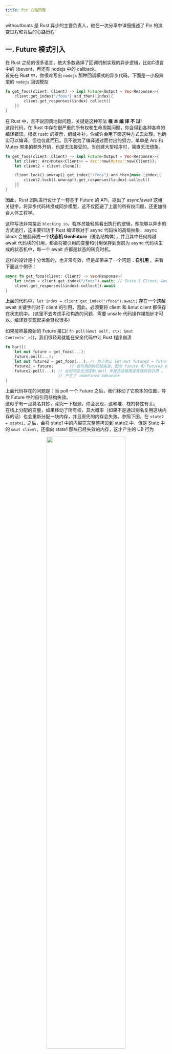 ```yaml
---
title: Pin 心路历程
---
```


withoutboats 是 Rust 异步的主要负责人，他在一次分享中详细描述了 Pin 的演变过程和背后的心路历程

## 一. Future 模式引入

在 Rust 之前的很多语言，绝大多数选择了回调机制实现的异步逻辑，比如C语言中的 libevent，再还有 nodejs 中的 callback。  
首先在 Rust 中，你很难写出 `nodejs` 那种回调模式的异步代码，下面是一小段典型的 `nodejs` 回调模型

```rust
fn get_foos(client: Client) -> impl Future<Output = Vec<Response>>{
    client.get_index("/foos").and_then(|index|{
        client.get_responses(&index).collect()
    })
}
```

在 Rust 中，且不说回调地狱问题，关键是这种写法 **根 本 编 译 不 过!**   
这段代码，在 Rust 中存在很严重的所有权和生命周期问题，你会得到各种各样的编译错误。根据 rustc 的提示，缝缝补补，你或许会用下面这种方式去处理，也确实可以编译，但也仅此而已。且不说为了编译通过而付出的努力，单单是 Arc 和 Mutex 带来的额外开销，也是无法接受的。当创建大型程序时，简直无法想象。 

```rust
fn get_foos(client: Client) -> impl Future<Output = Vec<Response>>{
    let client: Arc<Mutex<Client>> = Arc::new(Mutex::new(Client));
    let client2 = client.clone();

    client.lock().unwrap().get_index("/foos").and_then(move |index|{
        client2.lock().unwrap().get_responses(&index).collect()
    })
}
```

因此，Rust 团队进行设计了一套基于 Future 的 API，提出了 async/await 这组关键字，将异步代码转换成同步模型，这不仅回避了上面的所有权问题，还更加符合人体工程学。 

这种写法非常接近 `blocking io`，程序员能轻易看出执行的逻辑，却能够以异步的方式运行，这主要归功于 Rust 编译器对于 async 代码块的高级抽象，async block 会被翻译成一个**状态机 GenFuture**（匿名结构体），并且其中任何跨越 await 代码块的引用，都会将被引用的变量和引用保存到当前为 async 代码块生成的状态机中，每一个 await 点都是状态的转变时机。  


这样的设计是十分优雅的，也非常有效，但是却带来了一个问题：**自引用** 。来看下面这个例子：  

```rust
async fn get_foos(client: Client) -> Vec<Response>{
    let index = client.get_index("/foos").await; // State { Client, &mut Client}
    client.get_responses(&index).collect().await
}
```

上面的代码中，`let index = client.get_index("/foos").await;` 存在一个跨越 await 关键字的对于 client 的引用，因此，必须要将 client 和 &mut client 都保存在状态机中。（这里不去考虑手动构造的问题，需要 unsafe 代码操作裸指针才可以，编译器实现起来会轻松很多）

如果按照最原始的 Future 接口( `fn poll(&mut self, ctx: &mut Context<'_>)`)，我们很轻易就能在安全代码中让 Rust 程序崩溃

```rust
fn bar(){
    let mut future = get_foos(...);
    future.poll(...);
    let mut future2 = get_foos(...); // 为了防止 let mut future2 = future 只是一个别名，强制初始化 future2，从而下面的 future2 = future 成为一个 memcpy 操作
    future2 = future;       // 自引用结构已经失效，因为 future 和 future2 都是栈上的结构
    future2.poll(...); // 此时完全无法控制 poll 中是否会使用该失效的自引用 ，
                       // 产生了 undefined behavior
}
```

上面代码存在的问题是：当 poll 一个 Future 之后，我们移动了它原本的位置，导致 Future 中的自引用结构失效。  
这似乎有一点莫名其妙，深究一下根源，你会发现，这和堆、栈的特性有关。  
在栈上分配的变量，如果移动了所有权，其大概率（如果不是通过别名复用这块内存的话）也会重新分配一块内存，并且原先的内存会失效。参照下图，在 `state2 = state1;` 之后，会将 state1 中的内容完完整整拷贝到 state2 中，但是 State 中的 `&mut client`，还指向 state1 那块已经失效的内存，这才产生的 UB 行为

<div align=center>
<img height=70% width=70% src="./assets/pin1.png" />
<br/>
<br/>
</div>

解决的办法很简单：堆内存分配！  
如果我们在栈上只保留一个指针，指向堆上分配的 State，那么，当所有权发生转移的时候，仅仅是之前这个指针失效了，堆上的**值引用结构**并没有移动，也没有被释放，仍然是有效的。

<div align=center>
<img height=70% width=70% src="./assets/pin2.png" />
<br/>
<br/>
</div>

这种模式，就好像将 State 钉(Pin)在了堆空间中，无论栈上的指针怎么移动，堆上的内存都不会受到半点影响。

```rust
let state3 = state2;
let state4 = state3; // totally fine
...

```

## 二. Future 改进，Pin 引入

withoutboats 作为 Rust 异步机制的主要设计者，针对原始的 Future trait 提出了几个方案：

### 1. unsafe 标记

这个方案解决的思路是：为了使用 Future，你必须要确保 SAFETY：该 Future 一旦被 poll 之后，直到其被 Drop 都不会被移动。  
对于分配在堆上的 future 天生就满足这一点要求，所以这主要是针对在栈上的内存而言的约束。   
虽然这确实可以解决现阶段 Future 移动导致的问题，但这会带来一个不得不考虑的问题：本就不受大家欢迎的 unsafe 可能会遍布代码库！而且相当于把锅都甩给了用户，大大加重了开发人员心智负担，该方案作为针对 Future 接口的第一次改进，也就到此为止。

```rust
pub trait Future{
    type Output;

    unsafe fn poll(&mut self, ctx: &mut Context<'_>) -> Poll<Self::Output>;
}
```

### 2. Pin 的原始版本

unsafe Future Trait 的方案被 pass 之后，Rust 团队开始寻求别的解决方式，并提出了 Pin 的概念。  
但 Pin 最一开始并不像现在这样简洁，其也是经历了很多设计上的改进。最一开始的设计其实长下面这样：

```rust
pub struct PinMut<'a, T>(&'a mut T);

impl<'a, T> PinMut<'a, T> {
    pub unsafe fn get_mut_unchecked(self) -> &'a mut T{
        self.0
    }
}

pub struct PinBox<T>(Box<T>);

impl<T> From<Box<T>> for PinBox<T> {
    fn from(b: Box<T>) -> PinBox<T> {
        PinBox(b)
    }
}

impl<T> PinBox<T> {
    pub fn as_mut<'a>(&'a mut self) -> &'a mut T{
        PinMut(&mut *self.0)
    }
}

pub trait Future{
    type Output;

    fn poll(self: PinMut<'_, Self>, ctx: &mut Context<'_>) -> Poll<Self::Output>;
}
```

这里引入了 `PinBox` 和 `PinMut` 两个概念，都是对于指针的封装，最大的不同是，如果想要通过 `PinMut` 获取到背后的指针，必须要通过非安全方法完成，而对于 `PinBox` 而言，则是可以直接在安全代码中获取 Box 背后的对象指针。  

这种封装，带来了一个很大的好处：如果想要通过 PinMut 获取背后的引用，只能通过 get_mut_unchecked 这种 unsafe 的方式，那么，当我们将 Future 的 self 类型限定为 `PinMut<'_, Self>` 的时候，就会发现，并不是那么轻易就能获取到 `&mut self` 的哦，必须要确保这个操作的 **SAFETY**，也就不可能在安全代码中，直接获取到 &mut self，继而导致 future 中内容被轻易移动。并且，基于这两个抽象，正确性证明起来是比较容易的。    

```rust
let a = PinMut(&mut p);
// error to compile
mem::swap(a.get_mut_unchecked(),&mut something_else);
// ok to compile, but usage of unsafe is wrong
mem::swap(unsafe { a.get_mut_unchecked() },&mut something_else);

```

这段话中还引入了一点，如果能够在安全代码中，获取到自引用结构的可变引用，也会导致 Rust 给我们做出的安全规范轰然倒塌
结合之前的堆、栈分配的特点，实际使用中，会先将其分配在堆上，保证不会因为 `let mut future2 = future1;` 这种语义将其移动，其次，就是遵守 PinMut 给我们的约束，保证不会获取到可变引用而移动。 

相比如第一个 unsafe 提案，我们虽然免不了和 unsafe 打交道，但是已经可以得到一个非常干净的 Future 接口，调用 poll 也不需要再用 unsafe 来方式误用了，相当于是将 unsafe 逻辑转移到了内层实现中。

```rust
pub fn spawn<F: Future>(f: F){
    let mut fut = PinBox::from(Box::new(f));
    
    // safe the fut to somewhere

    // handin to the executor

    // construct PinMut, then poll
    fut.as_mut().poll(...);
} 
```

但即使是内层的 unsafe 逻辑，也会给开发人员带来很大的心智负担！  
在上面的约束下，我们如果想要在 poll 方法中更新 self 的状态，或者调用 self 某一些 field 的方法，都要首先通过非安全代码，获取 &mut Self，相当于声明：我遵守 unsafe 赋予我的一切权力，我保证不会移动 self。

```rust
struct AsyncIoHandle{
    pub fn poll_read(&mut self,buf: &mut [u8]) ->Poll<usize>{
        ...
    }
}

struct IoFuture {
    buf: Vec<u8>,
    file: AsyncFileHandle
}

impl Future for IoFuture {
    tyep Output = usize;

    fn poll(self: PinMut<'_, Self>, x: &mut Context<'_>) -> Poll<Self::Output>{
        // wont't compile 
        // self.file.poll_read(&mut self.buf[..]) 

        unsafe {
            let this: &mut Self = self.get_mut_unchecked();
            this.file.poll(&mut this.buf[..]);
        }
    }
}
```

这种恼人的问题对于 **Leaf Future** 尤为严重。所谓的 **Leaf Future**，其实是面向底层 Io(reactor)、需要手动实现的 Future，**Non-Leaf Future** 就是通过 async await 自动生成的 Future，包含了下面的所有结点，non-leaf or leaf。更令人无奈的一点是，对于 99% 手动实现的 `Leaf Future`，并没有 `self referential` 的问题，仍需要使用 unsafe。  async/await 中的 `self referential` 算是解决，但又发力过猛，一棒子打死了更多的 **good future**。

总结一点：**目前为止，通过 PinMut 和 PinBox 的抽象，已经解决了 executor 中的问题(比如需要使用 unsafe)，提供了易用的 Future::poll 接口，但是对于 reactor 仍无太好的办法。PinMut 和 PinBox 的正确性是毋庸置疑的**  
 
### 3. Unpin 的引入

为了解决上面的问题，withoutboats 引入了 Unpin 的概念。  
Unpin 是一个 auto trait，Rust 默认为所有结构都添加了这个标记 Trait（像 Send 和 Sync），但是，如果一个结构包含了 !Unpin 的字段，那么其自身也是 !Unpin（ !Unpin 属性会传播），几乎唯一的 !Unpin 结构就是编译器为 async 代码块生成的 GenFuture。其余所有的基础结构，包括 i32, usize 都是 Unpin 的结构，比较特殊的是对于复杂的自引用结构的指针。  
对于内部包含了 Unpin 结构的 PinMut，只需要为其实现 DerefMut 方法，就可以直接获取到 &mut T，PinMut<'a,T> 和 &mut T，也就不需要烦人的 unsafe 了! 乌拉！   

```rust
pub auto trait Unpin {}

impl<'a, T: Unpin + ?Sized> DerefMut for PinMut<'a,T>{
    type Target = T;

    fn deref_mut(&mut Self) -> &mut Self::Target{
        ...
    }
}

```

3. 最终方案 Pin

最终引入标准库的方案并不是上面的 PinMut + PinBox，而是更加简洁的一个统一接口： **Pin**  

Pin 也是一个智能指针，内层包装了一个指针，针对内部不同的指针类型，实现了不同的 trait。  
标准库中有下面几个关键的函数，都对它们做了注解：  

```rust
pub struct Pin<P>{
    pointer: P
}

// 直接通过裸指针创建 Pin 是不安全的，使用者必须要确保，这个指针是有效的!
impl Deref<P: Deref> Pin<P>{
    pub unsafe fn new_unchecked(pointer: P) -> Pin<P> {
        Pin { pointer }
    }
}

// 同理，将 Pin 转换成内部的裸指针，也是不安全的!
impl<'a, P> Pin<'a mut P>{
    pub unsafe fn get_unchecked_mut(self) -> 'a mut P {
        self.pointer
    }
}

// Target::Unpin 的指针 P，可以安全获取 &mut P::Target
impl<P: DerefMut<Target: Unpin>> for Pin<P> {
    fn deref_mut(&mut self) -> &mut P::Target {
        Pin::get_mut(Pin::as_mut(self))
    } 
}

// 如果要从 Pin<P> 创建出 Pin<&'a mut P::Target>，还是可以办到的
// 因为 Pin 始终有这个指针的所有权，所以不需要担心会出现 UB 行为
impl<P: DereMut> Pin<P> {
    pub fn as_mut<'a>(&mut self) -> Pin<&'a mut P::Target> {
        unsafe { Pin::new_unchecked(&mut *self.pointer) }
    }
} 

// 从 Box 创建 Pin 本身就是安全的，因为 Box 实现了 Unpin
impl<P> From<Box<P>> for Pin<Box<P>> {
    fn from(b: Box<P>) -> Pin<Box<P>>{
         unsafe { Pin::new_unchecked(b) }
    }
}
```

这段代码可能有一点绕，但是核心关注点就两个

1. 对于实现了 Deref 类型的 P，是否可以安全地获取到内层的这个 pointer
2. 对于实现了 Deref 类型的 P，是否可以安全地获取内层 pointer 指针指向的对象

始终要牢记 Pin 的使命：需要确保 Rust 中 async/await 代码中的自引用结构有效，不能在 safe code 中 crash Rust 的强安全保证。**这段代码其实是有问题的，后面会提到**。  
目前的 Pin 的设计，最核心的 API 是 get_unchecked_mut，这里的 **SAFETY** 保障是：如果 `<P as DerefMut>::Target ` 是 Unpin，那么无法通过安全手段得到其可变引用，否则就可能移动其内容，导致自引用失效（99%的Unpin都发生在自引用结构上）

结合上面的 Unpin 概念，我们可以针对基本类型和自引用结构分别探讨一下合理性。

基本类型是 Unpin 的，因此可以通过 `Pin::new` 创建，也可以通过 `b.get_mut()` 获取可变引用，跟普通使用指针没有任何区别

```rust
let mut a = 1;
let b = Pin::new(&mut a);
let c = b.get_mut();
```

接来下考虑 Pin 在 async/await 这种自引用结构上的运用（前提是已经分配在堆上了）。为什么对于一个 `Box<impl Future<...>>`，我们不应该安全的获取代码块的可变引用？  
换句话说，如果我们可以安全地获取，可能会怎样违背 Rust 的安全准则？  

```rust
let a = Box::new(async {}); // a is pined on the heap, but <A as DerefMut>::Target is still Unpin
let mut b = unsafe { Pin::new_unchecked(a) };
let c = b.as_mut();
// let d = c.get_unchecked_mut();
let d = unsafe { c.get_unchecked_mut() };

```

如果可以安全获取到 &mut GenFuture，一旦在两次 poll 之间，被不知情的用户通过 `mem::swap()` 等手段将其移动出去，就会导致自引用结构失效 💥 。因此，`Pin::get_mut_unchecked()` 需要通过 unsafe 来让用户自己做出保证。

前面我们也提到，如果想要通过 `Pin::new()` 这种方式安全地构造 Pin，需要保障 `<P as DerefMut>::Target: Unpin`，对于 Future 来说，也就只能用 Box 包装两层，第一次是对内部 Future 的 Box，第二次是对指向 `async {}` 的指针的 Box，然后我们也可以通过 `b.as_mut().get_mut()` 的方式安全地获取到 `&mut Box<...>`，WOW！我们可以移动里面的结构了耶！那么 Rust 崩了吗？就这？    


等等，别高兴太早，注意到 Future::poll 的方法签名，要求被 poll 的 future 必须要被 Pin 保护起来，我们这里再怎么移动 Box 里面的 Future，都不可能影响 Future::poll。一个 Box 压根就无法被 poll

```rust
let a = Box::new(Box::new(async {}));
let mut b = Pin::new(a);
let c = b.as_mut().get_mut();
```


## 三. 小结

使用 Pin 主要是为了避免自引用 Future 的移动问题，核心会关注两点：
1. 是否分配在堆上
2. 在给出了 Pin<&mut Self> 之后，是否能安全地获取到 &mut Self

前者面向 executor，后者面向 reactor  

## 3.1 第一个问题，Heap or Stack?  

```rust
// 1. Pin to the heap 

// Box::pin(future) : Pin<Box<T>>
// for example
let a: Pin<Box<dyn Future>> = Box::pin(future);

// 2. Pin to the stack

let f: impl Future = async {};
// pin-utils crate
pin_utils:pin_mut!(f);
f: Pin<&mut impl Future<..>>;
```

对于一个分配在堆上的 Future 来说，当然可以随意"移动"，这里的移动指的是，`Pin<Box<dyn Future>>` 这个结构的所有权不管如何转移，该 Future 的内存一直(Pin)在堆上，直到 Box 被 Drop 才会被释放，比如下面的例子中，a 首先被 poll，不管之后所有权如何转移，改变的也只是栈上的指针位置，该 `Box<dyn Future>` 的内容仍然在堆上，因而自引用也是有效的

```rust
async fn bar(){}

let a = Box::pin(aysnc{ bar().await; 1});
a.poll(...);
let b = a;
let c = b;
// 仍然是有效的
c.poll(...);
```

对于一个分配在栈上的 Future 来说，如果我们想要手动 Poll 这个 Future，也需要将其 Pin 住，才能满足 `poll(self: Pin<&mut Self>, cx: &mut Context<'_>)` 的方法签名，有两种方式可以实现：
1. 通过 unsafe 代码，`Pin::new_unchecked(&mut a)`
2. 通过 pin-utils 这个 crate 提供的 pin_mut! 宏来解决  

```rust
async fn bar(){}

// 1. unsafe 实现，需要手动保证 a 不被 move
let mut a = bar();
let f = unsafe { Pin::new_unchecked(&mut a) };
f.poll(...);
let c = a;
f.poll(..); // BOM!

// 2. pin_mut 宏实现，更加 clever 的方式，回避了 a 被 move 的可能
let a = bar(); // a 是分配在栈上的
pin_mut!(a);  // a now is Pin<&mut impl Future<Output=()>>
a.poll(...)

```

显然，对于栈上的 GenFuture 来说，仅仅是 `let c = a` 这种转移所有权的方式，也会让 Pin<&mut ...> 失效，栈上的 Future 一旦已经 poll，根本无法在线程间转移，更别提调度了，只有在没有堆内存分配的嵌入式系统中，才会实现特殊的 runtime，保证一定在特定的 Stack 上去 poll 这个已经 Pin 住的 Future。因为一旦离开了这个执行栈，这个 Future 也就失效了。而第二种方式中的 pin_mut!，由于 Rust 卫生宏的特性，将变量 a 覆盖了，就无法通过除非安全代码之外的方式获取到 `&mut a`，从而保证安全性。

对比了 `Box::pin 和 pin_mut!`，我们可以得出下面的结论：
- 当需要返回一个 Box，或者要将一个 Future 保存在结构体中，需要用 `Box::pin`
- 当目的是在某个函数中使用 Future，更应该用上 pin_mut!，可以节省 heap allocation 的开销

这里必须要补充一个知识点，也就是 Future 的两种执行方式:
1. runtime::spawn(future)   -- 顶层 Future
2. future.await             -- 交给 parent Future 执行

第一种方式中，runtime 会首先对顶层的 Future 做一次堆分配，我们就叫它 root Future，无论 root Future 是否是 Unpin 的，`Box<dyn Future>` 一定实现了 Unpin，就可以交给 executor 安全地执行 poll 了
第二种方式中，该 Future 会被 parent Future(async) **感知**，在被 grand parent 感知...，到最后也一定是通过runtime::spawn 来执行的。如果将其视为一颗 Future 树，内部所有的子孙 Future 都会复用 root Future 分配的空间，也就是 spawn 中一次性分配在堆上的空间。

### 3.1 第二个问题，获取 &mut Self

针对 async/await 得到的 `Pin<&mut Future>`，Pin 可以确保不会在安全代码中得到 `&mut Future`，从而被滥用；针对手动实现、没有自引用结构的、面向底层 reactor 的 Future，则可以没有任何代价地获取到 `&mut Future`。

针对 executor 和 reactor，有两种不同的 Future，async/await 是 high-level，面向 executor 的 Future，手动实现的是 low-level，面向系统的 Future。只有前者会导致自引用问题，但是 Rust 团队花了这么多精力去修补完善，这才拿出了这个比较好用的 API，如果不了解这些，完全没有办法想象，居然有这么多考量的因素。


